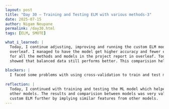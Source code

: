 ```yaml
---
layout: post
title: "Day 30 – Training and Testing ELM with various methods-3"
date: 2025-07-15
author: Nigam Neupane
permalink: /day30.html
tags: [ELM, SMOTE]

what_i_learned: |
  Today, I continue adjusting, improving and running the custom ELM model by applying different methods. I updated my results and achievements in 
  overleaf. I managed to have the model get higher accuracy and fewer errors by changing things in the ELM library. I continued updating the results 
  for all the methods and models in the project report in overleaf. Today, I specifically focused on unbalanced data with cross-validation and the results 
  showed that balanced data still performs better. This comparision helps find the best techniques for machine learning and data analysis.
  
blockers: |
  I faced some problems with using cross-validation to train and test my ELM model. I couldn't get favorable results using that data.
  
reflection: |
  Today, I continued with training and testing the ML model which helped me understand it further and revise everything I learned while working with 
  other models. The results and comparision between models was very valuable in understanding machine learning further and also how to improve the 
  custom ELM further by implying similar features from other models.
---
```

